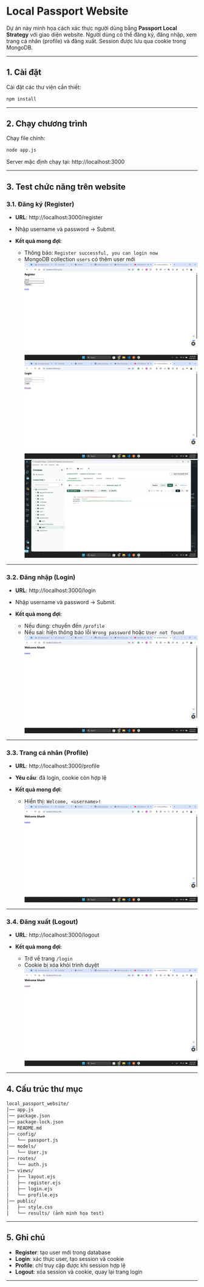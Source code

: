 
# Local Passport Website

Dự án này minh họa cách xác thực người dùng bằng **Passport Local Strategy** với giao diện website.
Người dùng có thể đăng ký, đăng nhập, xem trang cá nhân (profile) và đăng xuất.
Session được lưu qua cookie trong MongoDB.

---

## 1. Cài đặt

Cài đặt các thư viện cần thiết:

```bash
npm install
```

---

## 2. Chạy chương trình

Chạy file chính:

```bash
node app.js
```

Server mặc định chạy tại: http://localhost:3000

---

## 3. Test chức năng trên website

### 3.1. Đăng ký (Register)

* **URL**: http://localhost:3000/register
* Nhập username và password → Submit.
* **Kết quả mong đợi**:

  * Thông báo: `Register successful, you can login now`
  * MongoDB collection `users` có thêm user mới
![1](public/results/1.png)
![2](public/results/2.png)
![3](public/results/3.png)

---

### 3.2. Đăng nhập (Login)

* **URL**: http://localhost:3000/login
* Nhập username và password → Submit.
* **Kết quả mong đợi**:

  * Nếu đúng: chuyển đến `/profile`
  * Nếu sai: hiện thông báo lỗi `Wrong password` hoặc `User not found`
![4](public/results/4.png)

---

### 3.3. Trang cá nhân (Profile)

* **URL**: http://localhost:3000/profile
* **Yêu cầu**: đã login, cookie còn hợp lệ
* **Kết quả mong đợi**:

  * Hiển thị: `Welcome, <username>!`
![5](public/results/5.png)

---

### 3.4. Đăng xuất (Logout)

* **URL**: http://localhost:3000/logout

* **Kết quả mong đợi**:
  * Trở về trang `/login`
  * Cookie bị xóa khỏi trình duyệt
![6](public/results/6.png)

---

## 4. Cấu trúc thư mục

```
local_passport_website/
│── app.js
│── package.json
│── package-lock.json
│── README.md
│── config/
│   └── passport.js
│── models/
│   └── User.js
│── routes/
│   └── auth.js
│── views/
│   ├── layout.ejs
│   ├── register.ejs
│   ├── login.ejs
│   └── profile.ejs
│── public/
│   ├── style.css
│   └── results/ (ảnh minh họa test)
```

---

## 5. Ghi chú

* **Register**: tạo user mới trong database
* **Login**: xác thực user, tạo session và cookie
* **Profile**: chỉ truy cập được khi session hợp lệ
* **Logout**: xóa session và cookie, quay lại trang login

---

